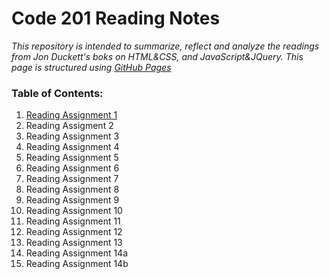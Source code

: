 # Code 201 Reading Notes
*This repository is intended to summarize, reflect and analyze the readings from Jon Duckett's boks on HTML&CSS, and JavaScript&JQuery. This page is structured using [GitHub Pages](https://pages.github.com/)*

### Table of Contents:
1. [Reading Assignment 1](./class-01.md)
2. Reading Assigment 2
3. Reading Assignment 3 
4. Reading Assignment 4
5. Reading Assignment 5
6. Reading Assignment 6
7. Reading Assignment 7
8. Reading Assignment 8
9. Reading Assignment 9
10. Reading Assignment 10
11. Reading Assignment 11
12. Reading Assignment 12
13. Reading Assignment 13
14. Reading Assignment 14a
15. Reading Assignment 14b
